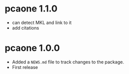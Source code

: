 # pcaone 1.1.0

* can detect MKL and link to it
* add citations

# pcaone 1.0.0

* Added a `NEWS.md` file to track changes to the package.
* First release
